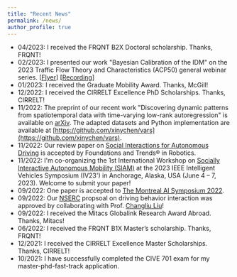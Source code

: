 ```yaml
---
title: "Recent News"
permalink: /news/
author_profile: true
---
```


* 04/2023: I received the FRQNT B2X Doctoral scholarship. Thanks, FRQNT!
* 02/2023: I presented our work "Bayesian Calibration of the IDM" on the 2023 Traffic Flow Theory and
  Characteristics (ACP50) general webinar
  series. [[Flyer](../_talks/230217_Chengyuan_Zhang_Flyer.pdf)] [[Recording](https://youtu.be/GIqcL6I7MsU)]
* 01/2023: I received the Graduate Mobility Award. Thanks, McGill!
* 12/2022: I received the CIRRELT Excellence PhD Scholarships. Thanks, CIRRELT!
* 11/2022:  The preprint of our recent work "Discovering dynamic patterns from spatiotemporal data with time-varying
  low-rank autoregression" is available on [arXiv](https://arxiv.org/abs/2211.15482). The adapted datasets and Python
  implementation are available at [https://github.com/xinychen/vars](https://github.com/xinychen/vars).
* 11/2022: Our review paper
  on [Social Interactions for Autonomous Driving](https://www.nowpublishers.com/article/Details/ROB-078) is accepted by
  Foundations and Trends® in Robotics.
* 11/2022: I'm co-organizing the 1st International Workshop
  on [Socially Interactive Autonomous Mobility (SIAM)](https://interactive-driving.github.io/) at the
  2023 IEEE Intelligent Vehicles Symposium (IV23') in Anchorage, Alaska, USA (June 4 – 7, 2023). Welcome to submit your
  paper!
* 09/2022: One paper is accepted to [The Montreal AI Symposium 2022](http://montrealaisymposium.com/).
* 09/2022: Our [NSERC](https://www.nserc-crsng.gc.ca/innovate-innover/alliance-alliance/index_eng.asp) propsoal on
  driving behavior interaction was approved by collaborating with Prof. [Changliu Liu](http://icontrol.ri.cmu.edu/)!
* 09/2022: I received the Mitacs Globalink Research Award Abroad. Thanks, Mitacs!
* 06/2022: I received the FRQNT B1X Master’s scholarship. Thanks, FRQNT!
* 12/2021: I received the CIRRELT Excellence Master Scholarships. Thanks, CIRRELT!
* 10/2021: I have successfully completed the CIVE 701 exam for my master-phd-fast-track application.